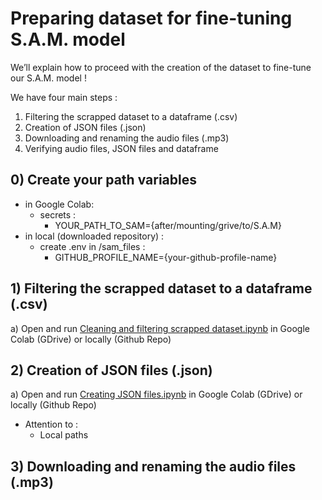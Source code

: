 # Preparing dataset for fine-tuning S.A.M. model

We’ll explain how to proceed with the creation of the dataset to fine-tune our S.A.M. model !

We have four main steps : 

1) Filtering the scrapped dataset to a dataframe (.csv)
2) Creation of JSON files (.json)
3) Downloading and renaming the audio files (.mp3)
4) Verifying audio files, JSON files and dataframe

## 0) Create your path variables
- in Google Colab:
  - secrets :
    - YOUR_PATH_TO_SAM={after/mounting/grive/to/S.A.M}
- in local (downloaded repository) :
  - create .env in /sam_files :
    - GITHUB_PROFILE_NAME={your-github-profile-name}

## 1) Filtering the scrapped dataset to a dataframe (.csv)

a) Open and run [Cleaning and filtering scrapped dataset.ipynb](changer) in Google Colab (GDrive) or locally (Github Repo)

## 2) Creation of JSON files (.json)

a) Open and run [Creating JSON files.ipynb](changer) in Google Colab (GDrive) or locally (Github Repo)
- Attention to :
  - Local paths

## 3) Downloading and renaming the audio files (.mp3)
